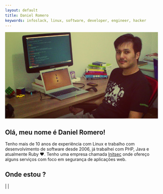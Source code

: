 ```yaml
---
layout: default
title: Daniel Romero
keywords: infoslack, linux, software, developer, engineer, hacker
---
```


![Daniel Romero](/images/daniel.png)

## Olá, meu nome é Daniel Romero!

Tenho mais de 10 anos de experiência com Linux e trabalho com desenvolvimento de
software desde 2006, já trabalhei com PHP, Java e atualmente Ruby ♥. Tenho uma
empresa chamada [Initsec](http://initsec.com) onde ofereço alguns serviços com
foco em segurança de aplicações web.

## Onde estou ?

<a href="https://github.com/infoslack"><i class="icon-github-alt icon-large"></i></a> |
<a href="http://www.linkedin.com/in/infoslack"><i class="icon-linkedin icon-large"></i></a> |
<a href="https://twitter.com/infoslack"><i class="icon-twitter icon-large"></i></a>
